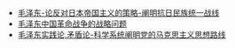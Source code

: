 - [毛泽东-论反对日本帝国主义的策略-阐明抗日民族统一战线](毛泽东-论反对日本帝国主义的策略-阐明抗日民族统一战线.md)
- [毛泽东中国革命战争的战略问题](考研/政治/毛泽东中国革命战争的战略问题.md)
- [毛泽东实践论,矛盾论-科学系统阐明党的马克思主义思想路线](毛泽东实践论,矛盾论-科学系统阐明党的马克思主义思想路线.md)